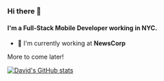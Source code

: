 ### Hi there 👋

#### I'm a Full-Stack Mobile Developer working in NYC.

- 🏢  I'm currently working at **NewsCorp**

More to come later!

[![David's GitHub stats](https://github-readme-stats.vercel.app/api?username=dredd0614)](https://github.com/anuraghazra/github-readme-stats)
